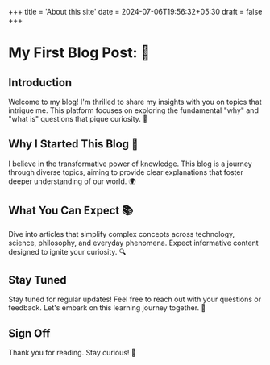 +++
title = 'About this site'
date = 2024-07-06T19:56:32+05:30
draft = false
+++




# My First Blog Post: 📝

## Introduction
Welcome to my blog! I'm thrilled to share my insights with you on topics that intrigue me. This platform focuses on exploring the fundamental "why" and "what is" questions that pique curiosity. 🌟

## Why I Started This Blog 🚀
I believe in the transformative power of knowledge. This blog is a journey through diverse topics, aiming to provide clear explanations that foster deeper understanding of our world. 🌍

## What You Can Expect 📚
Dive into articles that simplify complex concepts across technology, science, philosophy, and everyday phenomena. Expect informative content designed to ignite your curiosity. 🔍

## Stay Tuned
Stay tuned for regular updates! Feel free to reach out with your questions or feedback. Let's embark on this learning journey together. 🌟

## Sign Off
Thank you for reading. Stay curious! 🌟

